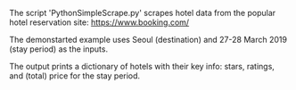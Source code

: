 The script 'PythonSimpleScrape.py' scrapes hotel data from the popular hotel reservation site: https://www.booking.com/

The demonstarted example uses Seoul (destination) and 27-28 March 2019 (stay period) as the inputs.

The output prints a dictionary of hotels with their key info: stars, ratings, and (total) price for the stay period.
